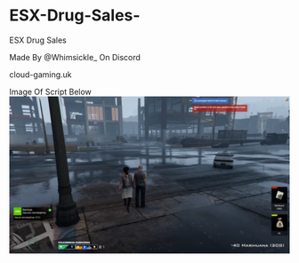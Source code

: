 # ESX-Drug-Sales-
ESX Drug Sales 


Made By @Whimsickle_ On Discord

cloud-gaming.uk

Image Of Script Below
![Alt text](https://github.com/CloudGamingServices/ESX-Drug-Sales-/blob/main/ESX%20Drug%20Sales/Untitled-2_f96d99fe-7543-4d27-a806-d0721bb1a977.png)
